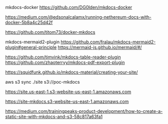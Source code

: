 

mkdocs-docker
https://github.com/DG0lden/mkdocs-docker

https://medium.com/@edsonalcalamx/running-nethereum-docs-with-docker-5b8a4c25d42f


https://github.com/titom73/docker-mkdocs

mkdocs-mermaid2-plugin
https://github.com/fralau/mkdocs-mermaid2-plugin#general-principle
https://mermaid-js.github.io/mermaid/#/


https://github.com/timvink/mkdocs-table-reader-plugin
https://github.com/zhaoterryy/mkdocs-pdf-export-plugin


https://squidfunk.github.io/mkdocs-material/creating-your-site/

aws s3 sync ./site s3://poc-mkdocs

https://site.us-east-1.s3-website-us-east-1.amazonaws.com

https://site-mkdocs.s3-website-us-east-1.amazonaws.com


https://medium.com/trainingpeaks-product-development/how-to-create-a-static-site-with-mkdocs-and-s3-58c817a63fa1


